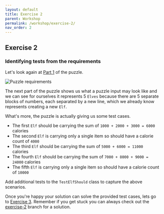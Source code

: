 ```yaml
---
layout: default
title: Exercise 2
parent: Workshop
permalink: /workshop/exercise-2/
nav_order: 2
---
```

## Exercise 2
### Identifying tests from the requirements

Let's look again at [Part 1](/workshop/day-1-part-1/) of the puzzle.

![Puzzle requirements](/../assets/requirements2.png)

The next part of the puzzle shows us what a puzzle input may look like and we can see for ourselves it represents 5 `Elves` because there are 5 separate blocks of numbers, each separated by a new line, which we already know represents creating a new `Elf`.

What's more, the puzzle is actually giving us some test cases.
* The first `Elf` should be carrying the sum of `1000 + 2000 + 3000 = 6000` calories
* The second `Elf` is carrying only a single item so should have a calorie count of `4000`
* The third `Elf` should be carrying the sum of `5000 + 6000 = 11000` calories
* The fourth `Elf` should be carrying the sum of `7000 + 8000 + 9000 = 24000` calories
* The fifth `Elf` is carrying only a single item so should have a calorie count of `10000`

Add additional tests to the `TestElfShould` class to capture the above scenarios.

Once you're happy your solution can solve the provided test cases, lets go to [Exercise 3](/workshop/exercise-3/). Remember if you get stuck you can always check out the [exercise-2](https://github.com/jpgough/advent-of-tdd/tree/exercise-2) branch for a solution.


